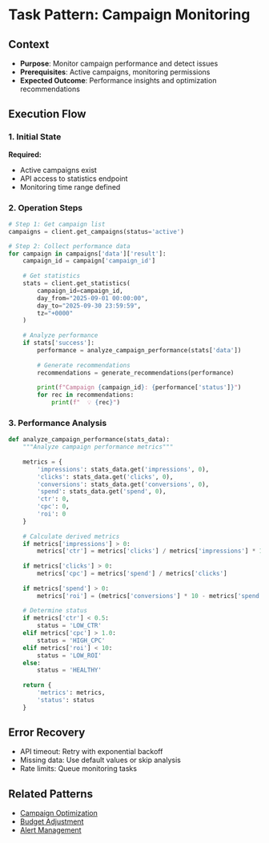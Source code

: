 # Task Pattern: Campaign Monitoring

## Context
- **Purpose**: Monitor campaign performance and detect issues
- **Prerequisites**: Active campaigns, monitoring permissions
- **Expected Outcome**: Performance insights and optimization recommendations

## Execution Flow

### 1. Initial State
**Required:**
- Active campaigns exist
- API access to statistics endpoint
- Monitoring time range defined

### 2. Operation Steps

```python
# Step 1: Get campaign list
campaigns = client.get_campaigns(status='active')

# Step 2: Collect performance data
for campaign in campaigns['data']['result']:
    campaign_id = campaign['campaign_id']
    
    # Get statistics
    stats = client.get_statistics(
        campaign_id=campaign_id,
        day_from="2025-09-01 00:00:00",
        day_to="2025-09-30 23:59:59",
        tz="+0000"
    )
    
    # Analyze performance
    if stats['success']:
        performance = analyze_campaign_performance(stats['data'])
        
        # Generate recommendations
        recommendations = generate_recommendations(performance)
        
        print(f"Campaign {campaign_id}: {performance['status']}")
        for rec in recommendations:
            print(f"  💡 {rec}")
```

### 3. Performance Analysis

```python
def analyze_campaign_performance(stats_data):
    """Analyze campaign performance metrics"""
    
    metrics = {
        'impressions': stats_data.get('impressions', 0),
        'clicks': stats_data.get('clicks', 0),
        'conversions': stats_data.get('conversions', 0),
        'spend': stats_data.get('spend', 0),
        'ctr': 0,
        'cpc': 0,
        'roi': 0
    }
    
    # Calculate derived metrics
    if metrics['impressions'] > 0:
        metrics['ctr'] = metrics['clicks'] / metrics['impressions'] * 100
    
    if metrics['clicks'] > 0:
        metrics['cpc'] = metrics['spend'] / metrics['clicks']
    
    if metrics['spend'] > 0:
        metrics['roi'] = (metrics['conversions'] * 10 - metrics['spend']) / metrics['spend'] * 100
    
    # Determine status
    if metrics['ctr'] < 0.5:
        status = 'LOW_CTR'
    elif metrics['cpc'] > 1.0:
        status = 'HIGH_CPC'
    elif metrics['roi'] < 10:
        status = 'LOW_ROI'
    else:
        status = 'HEALTHY'
    
    return {
        'metrics': metrics,
        'status': status
    }
```

## Error Recovery
- API timeout: Retry with exponential backoff
- Missing data: Use default values or skip analysis
- Rate limits: Queue monitoring tasks

## Related Patterns
- [Campaign Optimization](campaign_optimization.md)
- [Budget Adjustment](budget_adjustment.md)
- [Alert Management](alert_management.md)
